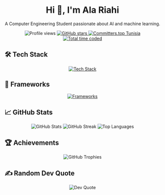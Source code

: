 <h1 align="center">Hi 👋, I'm Ala Riahi</h1>

<p align="center">A Computer Engineering Student passionate about AI and machine learning.</p>

<p align="center">
  <img src="https://komarev.com/ghpvc/?username=alaeddineriahi&label=Profile%20views&color=a88eff&style=flat" alt="Profile views" />
  <a href="https://github.com/alaeddineriahi?tab=repositories&q=&type=&language=&sort=stargazers">
    <img src="https://custom-icon-badges.demolab.com/github/stars/alaeddineriahi?color=ceb011&style=Star-yellow.svg&logo=star" alt="GitHub stars"/>
  </a>
  <a href="https://user-badge.committers.top/tunisia/alaeddineriahi">
    <img src="https://user-badge.committers.top/tunisia/alaeddineriahi.svg" alt="Committers.top Tunisia"/>
  </a>
  <a href="https://wakatime.com/@cc489cd5-4341-43c0-8c5a-1e6cd99b30ac">
    <img src="https://wakatime.com/badge/user/cc489cd5-4341-43c0-8c5a-1e6cd99b30ac.svg" alt="Total time coded" />
  </a>
</p>

## 🛠️ Tech Stack
<p align="center">
  <a href="#">
    <img src="https://skillicons.dev/icons?i=python,c,cpp,java,html,css,js,php,bash,linux,arduino,git,,mysql&perline=8" alt="Tech Stack"/>
  </a>
</p>


## 🔧 Frameworks
<p align="center">
  <a href="#">
    <img src="https://skillicons.dev/icons?i=symfony,java,qt,flutter&perline=4" alt="Frameworks"/>
  </a>
</p>


## 📈 GitHub Stats
<p align="center">
  <img src="https://github-readme-stats.vercel.app/api?username=alaeddineriahi&theme=ambient_gradient&hide_border=false&include_all_commits=true&count_private=true" alt="GitHub Stats" />
  <img src="https://github-readme-streak-stats.herokuapp.com/?user=alaeddineriahi&theme=ambient_gradient&hide_border=false" alt="GitHub Streak" />
  <img src="https://github-readme-stats.vercel.app/api/top-langs/?username=alaeddineriahi&theme=ambient_gradient&hide_border=false&include_all_commits=true&count_private=true&layout=compact" alt="Top Languages" />
</p>

## 🏆 Achievements
<p align="center">
  <img src="https://github-profile-trophy.vercel.app/?username=alaeddineriahi&theme=ambient_gradient&no-frame=false&no-bg=false&margin-w=4" alt="GitHub Trophies" />
</p>

## ✍️ Random Dev Quote
<p align="center">
  <img src="https://quotes-github-readme.vercel.app/api?type=vertical&theme=tokyonight" alt="Dev Quote" />
</p>
